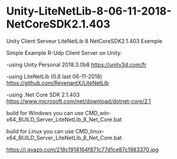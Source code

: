 # Unity-LiteNetLib-8-06-11-2018-NetCoreSDK2.1.403
Unity Client Serveur LiteNetLib 8 NetCoreSDK2.1.403 Exemple

Simple Example R-Udp Client Server on Unity:

-using Unity Personal 2018.3.0b8 
https://unity3d.com/fr

-using LiteNetLib (0.8 last 06-11-2018)
https://github.com/RevenantX/LiteNetLib

-using .Net Core SDK 2.1.403
https://www.microsoft.com/net/download/dotnet-core/2.1


build for Windows you can use 
CMD_win-x64_BUILD_Server_LiteNetLib_8_Net_Core.bat

build for Linux you can use 
CMD_linux-x64_BUILD_Server_LiteNetLib_8_Net_Core.bat

https://i.gyazo.com/218c1914164f871c77d1ce87c1983370.jpg
